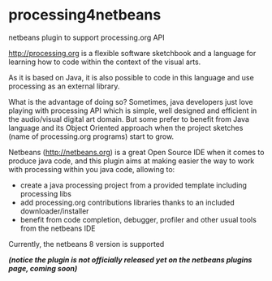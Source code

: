 # processing4netbeans
netbeans plugin to support processing.org API

http://processing.org is a flexible software sketchbook and a language for learning how to code within the context of the visual arts.

As it is based on Java, it is also possible to code in this language and use processing as an external library. 

What is the advantage of doing so? Sometimes, java developers just love playing with processing API which is simple, well designed and efficient in the audio/visual digital art domain. But some prefer to benefit from Java language and its Object Oriented approach when the project sketches (name of processing.org programs) start to grow. 

Netbeans (http://netbeans.org) is a great Open Source IDE when it comes to produce java code, and this plugin aims at making easier the way to work with processing within you java code, allowing to: 
- create a java processing project from a provided template including processing libs
- add processing.org contributions libraries thanks to an included downloader/installer
- benefit from code completion, debugger, profiler and other usual tools from the netbeans IDE

Currently, the netbeans 8 version is supported

**_(notice the plugin is not officially released yet on the netbeans plugins page, coming soon)_**
